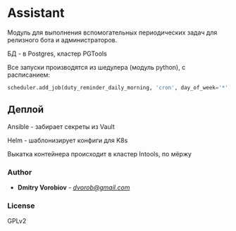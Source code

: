 # Assistant

Модуль для выполнения вспомогательных периодических задач для релизного бота и администраторов.

БД - в Postgres, кластер PGTools

Все запуски производятся из шедулера (модуль python), с расписанием:
```python
scheduler.add_job(duty_reminder_daily_morning, 'cron', day_of_week='*',  hour=9, minute=45)
```

## Деплой

Ansible - забирает секреты из Vault

Helm - шаблонизирует конфиги для K8s

Выкатка контейнера происходит в кластер Intools, по мёржу

### Author
* **Dmitry Vorobiov** - *dvorob@gmail.com*

### License
GPLv2
